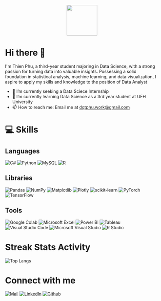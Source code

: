 <div id="header" align="center">
  <img src="https://media.giphy.com/media/M9gbBd9nbDrOTu1Mqx/giphy.gif" width="100"/>
</div>

# Hi there 👋
<div align="left">
  
I'm Thien Phu, a third-year student majoring in Data Science, with a strong passion for turning data into valuable insights. Possessing a solid foundation in statistical analysis, machine learning, and data visualization, I aspire to apply my skills and knowledge to the position of Data Analyst

- 🔭 I’m currently seeking a Data Sciece Internship
- 🌱 I’m currently learning Data Science as a 3rd year student at UEH University
- 📫 How to reach me: Email me at dqtphu.work@gmail.com

 </div>


# 💻 Skills
## Languages
![C#](https://img.shields.io/badge/c%23-239120?style=for-the-badge&logo=csharp&logoColor=white)
![Python](https://img.shields.io/badge/python-3776AB?style=for-the-badge&logo=python&logoColor=white) 
![MySQL](https://img.shields.io/badge/mysql-005C84?style=for-the-badge&logo=mysql&logoColor=white) 
![R](https://img.shields.io/badge/R-276DC3?style=for-the-badge&logo=r&logoColor=white)

## Libraries
![Pandas](https://img.shields.io/badge/pandas-%23150458.svg?style=for-the-badge&logo=pandas&logoColor=white) 
![NumPy](https://img.shields.io/badge/numpy-%23013243.svg?style=for-the-badge&logo=numpy&logoColor=white)
![Matplotlib](https://img.shields.io/badge/Matplotlib-%23ffffff.svg?style=for-the-badge&logo=matplotlib&logoColor=black)
![Plotly](https://img.shields.io/badge/Plotly-%233F4F75.svg?style=for-the-badge&logo=plotly&logoColor=white)
![scikit-learn](https://img.shields.io/badge/scikit--learn-%23F7931E.svg?style=for-the-badge&logo=scikit-learn&logoColor=white) 
![PyTorch](https://img.shields.io/badge/PyTorch-%23EE4C2C.svg?style=for-the-badge&logo=PyTorch&logoColor=white)
![TensorFlow](https://img.shields.io/badge/TensorFlow-%23FF6F00.svg?style=for-the-badge&logo=TensorFlow&logoColor=white)

## Tools
![Google Colab](https://img.shields.io/badge/Colab-F9AB00?style=for-the-badge&logo=googlecolab&color=525252)
![Microsoft Excel](https://img.shields.io/badge/Microsoft_Excel-217346?style=for-the-badge&logo=microsoft-excel&logoColor=white)
![Power BI](https://img.shields.io/badge/POWER%20BI-blak?style=for-the-badge&logo=powerbi&logoColor=black&color=%23F7D95B)
![Tableau](https://img.shields.io/badge/Tableau-E97627?style=for-the-badge&logo=Tableau&logoColor=white)
![Visual Studio Code](https://img.shields.io/badge/Visual_Studio_Code-0078D4?style=for-the-badge&logo=visual%20studio%20code&logoColor=white)
![Microsoft Visual Studio](https://img.shields.io/badge/Visual_Studio-5C2D91?style=for-the-badge&logo=visual%20studio&logoColor=white)
![R Studio](https://img.shields.io/badge/RStudio-75AADB?style=for-the-badge&logo=r&logoColor=white)


# Streak Stats Activity
<!--![dqtphu30's GitHub stats](https://github-readme-stats.vercel.app/api?username=dqtphu30&show_icons=true)-->

<!--[![GitHub Streak](https://github-readme-streak-stats.herokuapp.com?user=dqtphu30&border_radius=5&date_format=M%20j%5B%2C%20Y%5D)](https://git.io/streak-stats)-->

![Top Langs](https://github-readme-stats.vercel.app/api/top-langs/?username=dqtphu30&layout=compact)

# Connect with me
[![Mail](https://img.shields.io/badge/Gmail-D14836?style=for-the-badge&logo=gmail&logoColor=white)](dqtphu.work@gmail.com)
[![LinkedIn](https://img.shields.io/badge/LinkedIn-0077B5?style=for-the-badge&logo=linkedin&logoColor=white)](https://www.linkedin.com/in/ph%C3%BA-%C4%91%E1%BB%97-quang-thi%C3%AAn-a17204312/)
[![Github](https://img.shields.io/badge/GitHub-100000?style=for-the-badge&logo=github&logoColor=white)](https://github.com/dqtphu30)
